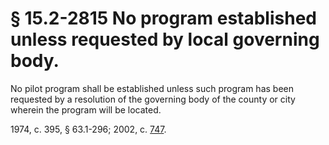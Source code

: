 # § 15.2-2815 No program established unless requested by local governing body.

<p>No pilot program shall be established unless such program has been requested by a resolution of the governing body of the county or city wherein the program will be located.</p><p>1974, c. 395, § 63.1-296; 2002, c. <a href='http://lis.virginia.gov/cgi-bin/legp604.exe?021+ful+CHAP0747'>747</a>.</p>